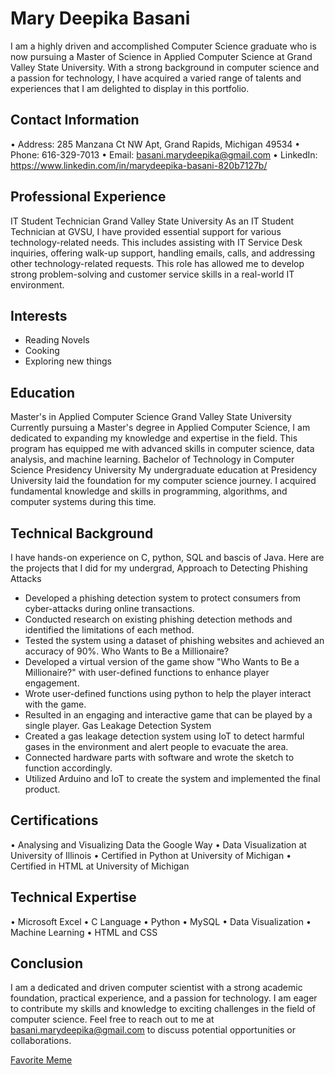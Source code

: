 # Mary Deepika Basani
I am a highly driven and accomplished Computer Science graduate who is now pursuing a Master of Science in Applied Computer Science at Grand Valley State University. With a strong background in computer science and a passion for technology, I have acquired a varied range of talents and experiences that I am delighted to display in this portfolio.
## Contact Information
•	Address: 285 Manzana Ct NW Apt, Grand Rapids, Michigan 49534
•	Phone: 616-329-7013
•	Email: basani.marydeepika@gmail.com
•	LinkedIn: https://www.linkedin.com/in/marydeepika-basani-820b7127b/
## Professional Experience
IT Student Technician
Grand Valley State University
As an IT Student Technician at GVSU, I have provided essential support for various technology-related needs. This includes assisting with IT Service Desk inquiries, offering walk-up support, handling emails, calls, and addressing other technology-related requests. This role has allowed me to develop strong problem-solving and customer service skills in a real-world IT environment.


## Interests

- Reading Novels 
- Cooking
- Exploring new things

## Education
Master's in Applied Computer Science
Grand Valley State University
Currently pursuing a Master's degree in Applied Computer Science, I am dedicated to expanding my knowledge and expertise in the field. This program has equipped me with advanced skills in computer science, data analysis, and machine learning.
Bachelor of Technology in Computer Science
Presidency University
My undergraduate education at Presidency University laid the foundation for my computer science journey. I acquired fundamental knowledge and skills in programming, algorithms, and computer systems during this time.


## Technical Background

I have hands-on experience on C, python, SQL and bascis of Java. Here are the projects that I did for my undergrad, 
Approach to Detecting Phishing Attacks
- Developed a phishing detection system to protect consumers from cyber-attacks during online transactions.
- Conducted research on existing phishing detection methods and identified the limitations of each method.
- Tested the system using a dataset of phishing websites and achieved an accuracy of 90%.
Who Wants to Be a Millionaire?
- Developed a virtual version of the game show "Who Wants to Be a Millionaire?" with user-defined functions to enhance
player engagement.
- Wrote user-defined functions using python to help the player interact with the game.
- Resulted in an engaging and interactive game that can be played by a single player.
Gas Leakage Detection System
- Created a gas leakage detection system using IoT to detect harmful gases in the environment and alert people to evacuate
the area.
- Connected hardware parts with software and wrote the sketch to function accordingly.
- Utilized Arduino and IoT to create the system and implemented the final product.

## Certifications
•	Analysing and Visualizing Data the Google Way
•	Data Visualization at University of Illinois
•	Certified in Python at University of Michigan
•	Certified in HTML at University of Michigan
## Technical Expertise
•	Microsoft Excel
•	C Language
•	Python
•	MySQL
•	Data Visualization
•	Machine Learning
•	HTML and CSS
## Conclusion
I am a dedicated and driven computer scientist with a strong academic foundation, practical experience, and a passion for technology. I am eager to contribute my skills and knowledge to exciting challenges in the field of computer science. Feel free to reach out to me at basani.marydeepika@gmail.com to discuss potential opportunities or collaborations.


[Favorite Meme](https://i.kym-cdn.com/entries/icons/facebook/000/045/269/ebdn.jpg)